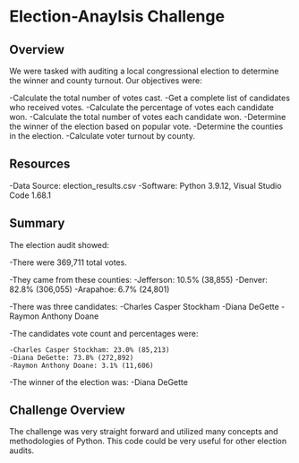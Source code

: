 # Election-Anaylsis Challenge 

## Overview

We were tasked with auditing a local congressional election to determine the winner and county turnout. Our objectives were:

-Calculate the total number of votes cast.
-Get a complete list of candidates who received votes.
-Calculate the percentage of votes each candidate won.
-Calculate the total number of votes each candidate won.
-Determine the winner of the election based on popular vote.
-Determine the counties in the election. 
-Calculate voter turnout by county.

## Resources
-Data Source: election_results.csv 
-Software: Python 3.9.12, Visual Studio Code 1.68.1

## Summary
The election audit showed:

-There were 369,711 total votes.

-They came from these counties:
    -Jefferson: 10.5% (38,855)
    -Denver: 82.8% (306,055)
    -Arapahoe: 6.7% (24,801)

-There was three candidates: 
    -Charles Casper Stockham 
    -Diana DeGette 
    -Raymon Anthony Doane

-The candidates vote count and percentages were:

    -Charles Casper Stockham: 23.0% (85,213) 
    -Diana DeGette: 73.8% (272,892) 
    -Raymon Anthony Doane: 3.1% (11,606)

-The winner of the election was: 
    -Diana DeGette


## Challenge Overview
The challenge was very straight forward and utilized many concepts and methodologies of Python. This code could be very useful for other election audits. 